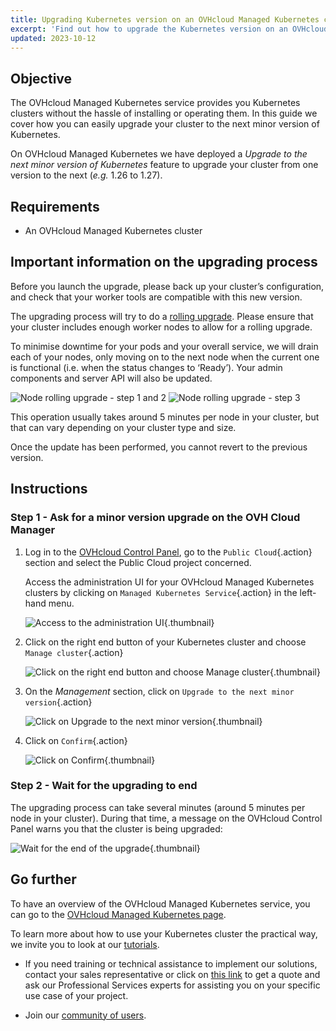 ```yaml
---
title: Upgrading Kubernetes version on an OVHcloud Managed Kubernetes cluster
excerpt: 'Find out how to upgrade the Kubernetes version on an OVHcloud Managed Kubernetes cluster'
updated: 2023-10-12
---
```


<style>
 pre {
     font-size: 14px;
 }
 pre.console {
   background-color: #300A24; 
   color: #ccc;
   font-family: monospace;
   padding: 5px;
   margin-bottom: 5px;
 }
 pre.console code {
   border: solid 0px transparent;
   font-family: monospace !important;
   font-size: 0.75em;
   color: #ccc;
 }
 .small {
     font-size: 0.75em;
 }
</style>

## Objective

The OVHcloud Managed Kubernetes service provides you Kubernetes clusters without the hassle of installing or operating them. In this guide we cover how you can easily upgrade your cluster to the next minor version of Kubernetes.

On OVHcloud Managed Kubernetes we have deployed a *Upgrade to the next minor version of Kubernetes* feature to upgrade your cluster from one version to the next (*e.g.* 1.26 to 1.27).

## Requirements 

- An OVHcloud Managed Kubernetes cluster

## Important information on the upgrading process

Before you launch the upgrade, please back up your cluster’s configuration, and check that your worker tools are compatible with this new version.

The upgrading process will try to do a [rolling upgrade](https://en.wikipedia.org/wiki/Rolling_release). Please ensure that your cluster includes enough worker nodes to allow for a rolling upgrade. 

To minimise downtime for your pods and your overall service, we will drain each of your nodes, only moving on to the next node when the current one is functional (i.e. when the status changes to ‘Ready’). Your admin components and server API will also be updated.

![Node rolling upgrade - step 1 and 2](node-rolling-upgrade1.png)
![Node rolling upgrade - step 3](node-rolling-upgrade2.png)

This operation usually takes around 5 minutes per node in your cluster, but that can vary depending on your cluster type and size.

Once the update has been performed, you cannot revert to the previous version.

## Instructions

### Step 1 - Ask for a minor version upgrade on the OVH Cloud Manager 

1. Log in to the [OVHcloud Control Panel](https://www.ovh.com/auth/?action=gotomanager&from=https://www.ovh.pl/&ovhSubsidiary=pl), go to the `Public Cloud`{.action} section and select the Public Cloud project concerned.

    Access the administration UI for your OVHcloud Managed Kubernetes clusters by clicking on `Managed Kubernetes Service`{.action} in the left-hand menu.

    ![Access to the administration UI](images_upgrading-kubernetes-version-000.png){.thumbnail}

1. Click on the right end button of your Kubernetes cluster and choose `Manage cluster`{.action}

    ![Click on the right end button and choose Manage cluster](images_upgrading-kubernetes-version-001.png){.thumbnail}

1. On the *Management* section, click on `Upgrade to the next minor version`{.action}

    ![Click on Upgrade to the next minor version](upgrading-kubernetes-version-002.png){.thumbnail}

1. Click on `Confirm`{.action}

    ![Click on Confirm](upgrading-kubernetes-version-003.png){.thumbnail}

### Step 2 - Wait for the upgrading to end 

The upgrading process can take several minutes (around 5 minutes per node in your cluster). During that time, a message on the OVHcloud Control Panel warns you that the cluster is being upgraded:

  ![Wait for the end of the upgrade](upgrading-kubernetes-version-004.png){.thumbnail}

## Go further

To have an overview of the OVHcloud Managed Kubernetes service, you can go to the [OVHcloud Managed Kubernetes page](https://www.ovhcloud.com/pl/public-cloud/kubernetes/).

To learn more about how to use your Kubernetes cluster the practical way, we invite you to look at our [tutorials](public-cloud-containers-orchestration-managed-kubernetes-k8s1.).

- If you need training or technical assistance to implement our solutions, contact your sales representative or click on [this link](https://www.ovhcloud.com/pl/professional-services/) to get a quote and ask our Professional Services experts for assisting you on your specific use case of your project.

- Join our [community of users](https://community.ovh.com/en/).
